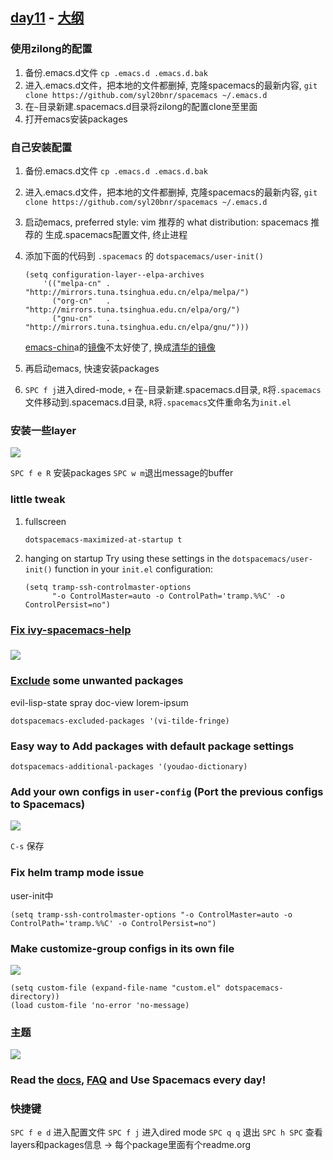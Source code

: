 ## [day11](https://emacs-china.org/t/21-emacs/603) - [大纲](https://github.com/emacs-china/Spacemacs-rocks/tree/master/Season2/day11)

### 使用zilong的配置

1. 备份.emacs.d文件 `cp .emacs.d .emacs.d.bak`
2. 进入.emacs.d文件，把本地的文件都删掉, 克隆spacemacs的最新内容, `git clone https://github.com/syl20bnr/spacemacs ~/.emacs.d`  
3. 在`~`目录新建.spacemacs.d目录将zilong的配置clone至里面
4. 打开emacs安装packages

### 自己安装配置

1. 备份.emacs.d文件 `cp .emacs.d .emacs.d.bak`

2. 进入.emacs.d文件，把本地的文件都删掉, 克隆spacemacs的最新内容, `git clone https://github.com/syl20bnr/spacemacs ~/.emacs.d`  

3.  启动emacs, 
   preferred style: vim 推荐的
   what distribution:  spacemacs 推荐的
   生成.spacemacs配置文件, 终止进程

4. 添加下面的代码到 `.spacemacs` 的 `dotspacemacs/user-init()`

   ``` elisp
   (setq configuration-layer--elpa-archives
       '(("melpa-cn" . "http://mirrors.tuna.tsinghua.edu.cn/elpa/melpa/")
         ("org-cn"   . "http://mirrors.tuna.tsinghua.edu.cn/elpa/org/")
         ("gnu-cn"   . "http://mirrors.tuna.tsinghua.edu.cn/elpa/gnu/")))
   ```

   [emacs-chin](http://elpa.emacs-china.org/)a的[镜像](https://github.com/emacs-china/elpa)不太好使了, 换成[清华的镜像](https://mirror.tuna.tsinghua.edu.cn/help/elpa/)

5. 再启动emacs, 快速安装packages

6. `SPC f j`进入dired-mode, `+` 在`~`目录新建.spacemacs.d目录, `R`将`.spacemacs`文件移动到.spacemacs.d目录, `R`将`.spacemacs`文件重命名为`init.el`

###  安装一些layer

![](https://cdn.jsdelivr.net/gh/lisatiy/picbed-lisatiy@master/img/2020/1588265125171.png)

`SPC f e R` 安装packages `SPC w m`退出message的buffer

### little tweak

1. fullscreen

   ``` elisp
   dotspacemacs-maximized-at-startup t
   ```

2. hanging on startup
   Try using these settings in the `dotspacemacs/user-init()` function in your `init.el` configuration:

   ```elisp
   (setq tramp-ssh-controlmaster-options
         "-o ControlMaster=auto -o ControlPath='tramp.%%C' -o ControlPersist=no")
   ```

### [Fix ivy-spacemacs-help](https://github.com/syl20bnr/spacemacs/pull/6340)

### ![](https://cdn.jsdelivr.net/gh/lisatiy/picbed-lisatiy@master/img/2020/1588265722034.png)

### [Exclude](https://emacs-china.org/t/packages-emacs/267) some unwanted packages 

evil-lisp-state spray doc-view lorem-ipsum

``` elisp
dotspacemacs-excluded-packages '(vi-tilde-fringe)
```

### Easy way to Add packages with default package settings

``` elisp
dotspacemacs-additional-packages '(youdao-dictionary)
```

### Add your own configs in `user-config` (Port the previous configs to Spacemacs)

![](https://cdn.jsdelivr.net/gh/lisatiy/picbed-lisatiy@master/img/2020/1588266393301.png)

`C-s` 保存 

### Fix helm tramp mode issue

user-init中

```elisp
(setq tramp-ssh-controlmaster-options "-o ControlMaster=auto -o ControlPath='tramp.%%C' -o ControlPersist=no")
```

### Make customize-group configs in its own file

![](https://cdn.jsdelivr.net/gh/lisatiy/picbed-lisatiy@master/img/2020/1588266577764.png)

```elisp
(setq custom-file (expand-file-name "custom.el" dotspacemacs-directory))
(load custom-file 'no-error 'no-message)
```

### 主题

![](https://cdn.jsdelivr.net/gh/lisatiy/picbed-lisatiy@master/img/2020/1588266782857.png)

### Read the [docs](https://www.spacemacs.org/doc/DOCUMENTATION.html), [FAQ](http://spacemacs.org/doc/FAQ) and Use Spacemacs every day!

### 快捷键

`SPC f e d` 进入配置文件
`SPC f j` 进入dired mode
`SPC q q` 退出
`SPC h SPC` 查看layers和packages信息 -> 每个package里面有个readme.org